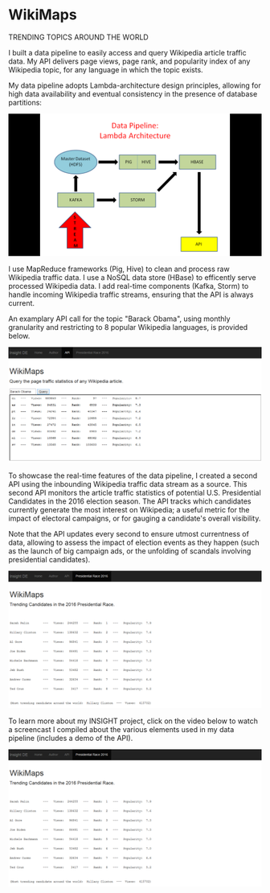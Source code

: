 # WikiMaps
TRENDING TOPICS AROUND THE WORLD


I built a data pipeline to easily access and query Wikipedia article traffic data. My API delivers page views, page rank, and popularity index of any Wikipedia topic, for any language in which the topic exists.   

My data pipeline adopts Lambda-architecture design principles, allowing for high data availability and eventual consistency in the presence of database partitions: 

![alt tag](images/Data_Pipeline1.png "Data Pipeline")

I use MapReduce frameworks (Pig, Hive) to clean and process raw Wikipedia traffic data. I use a NoSQL data store (HBase) to efficently serve processed Wikipedia data. I add real-time components (Kafka, Storm) to handle incoming Wikipedia traffic streams, ensuring that the API is always current. 

An examplary API call for the topic "Barack Obama", using monthly granularity and restricting to 8 popular Wikipedia languages, is provided below.

![alt tag](images/API.png "API")

To showcase the real-time features of the data pipeline, I created a second API using the inbounding Wikipedia traffic data stream as a source. This second API monitors the article traffic statistics of potential U.S. Presidential Candidates in the 2016 election season. The API tracks which candidates currently generate the most interest on Wikipedia; a useful metric for the impact of electoral campaigns, or for gauging a candidate's overall visibility. 

Note that the API updates every second to ensure utmost currentness of data, allowing to assess the impact of election events as they happen (such as the launch of big campaign ads, or the unfolding of scandals involving presidential candidates). 

![alt tag](images/API2.png "API2")

To learn more about my INSIGHT project, click on the video below to watch a screencast I compiled about the various elements used in my data pipeline (includes a demo of the API).

[![Screenshot](images/API2.png)](X80t2fyiDU8)





































